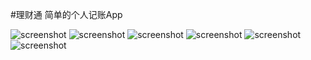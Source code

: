 #理财通
简单的个人记账App

![screenshot](https://github.com/isuperqiang/LiCaiTong/blob/master/screenshot/Screenshot_2015-11-02-18-20-53.png)
![screenshot](https://github.com/isuperqiang/LiCaiTong/blob/master/screenshot/Screenshot_2015-11-02-18-20-59.png)
![screenshot](https://github.com/isuperqiang/LiCaiTong/blob/master/screenshot/Screenshot_2015-11-02-18-23-35.png)
![screenshot](https://github.com/isuperqiang/LiCaiTong/blob/master/screenshot/Screenshot_2015-11-02-18-22-26.png)
![screenshot](https://github.com/isuperqiang/LiCaiTong/blob/master/screenshot/Screenshot_2015-11-02-18-26-06.png)
![screenshot](https://github.com/isuperqiang/LiCaiTong/blob/master/screenshot/Screenshot_2015-11-02-18-24-24.png)

